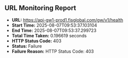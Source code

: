 ## URL Monitoring Report

- **URL:** https://api-gw1-prod1.fisglobal.com/gw/v1/health
- **Start Time:** 2025-08-07T09:53:37.103104
- **End Time:** 2025-08-07T09:53:37.299723
- **Total Time Taken:** 0.196619 seconds
- **HTTP Status Code:** 403
- **Status:** Failure
- **Failure Reason:** HTTP Status Code: 403
